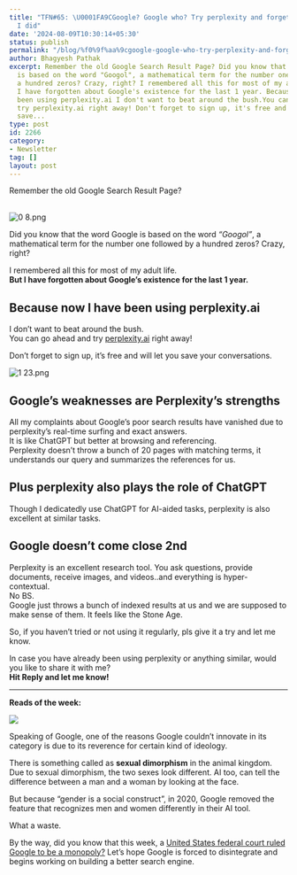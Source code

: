 ```yaml
---
title: "TFN#65: \U0001FA9CGoogle? Google who? Try perplexity and forget Google like
  I did"
date: '2024-08-09T10:30:14+05:30'
status: publish
permalink: "/blog/%f0%9f%aa%9cgoogle-google-who-try-perplexity-and-forget-google-like-i-did"
author: Bhagyesh Pathak
excerpt: Remember the old Google Search Result Page? Did you know that the word Google
  is based on the word "Googol", a mathematical term for the number one followed by
  a hundred zeros? Crazy, right? I remembered all this for most of my adult life.But
  I have forgotten about Google's existence for the last 1 year. Because now I have
  been using perplexity.ai I don't want to beat around the bush.You can go ahead and
  try perplexity.ai right away! Don't forget to sign up, it's free and will let you
  save...
type: post
id: 2266
category:
- Newsletter
tag: []
layout: post
---
```


Remember the old Google Search Result Page?  
​

![0 8.png](https://embed.filekitcdn.com/e/tkwVjiL2WnM6sb9P2ZThes/dZGLeNegsfvSBmUGnMzLbr)

Did you know that the word Google is based on the word *“Googol”*, a mathematical term for the number one followed by a hundred zeros? Crazy, right?

I remembered all this for most of my adult life.  
​**But I have forgotten about Google’s existence for the last 1 year.**

Because now I have been using perplexity.ai
-------------------------------------------

I don’t want to beat around the bush.  
You can go ahead and try [perplexity.ai](https://www.perplexity.ai/) right away!

Don’t forget to sign up, it’s free and will let you save your conversations.

![1 23.png](https://embed.filekitcdn.com/e/tkwVjiL2WnM6sb9P2ZThes/8HP8rgmhx2Xy1UkBNtMjWJ)

Google’s weaknesses are Perplexity’s strengths
----------------------------------------------

All my complaints about Google’s poor search results have vanished due to perplexity’s real-time surfing and exact answers.  
It is like ChatGPT but better at browsing and referencing.  
Perplexity doesn’t throw a bunch of 20 pages with matching terms, it understands our query and summarizes the references for us.

Plus perplexity also plays the role of ChatGPT
----------------------------------------------

Though I dedicatedly use ChatGPT for AI-aided tasks, perplexity is also excellent at similar tasks.

Google doesn’t come close 2nd
-----------------------------

Perplexity is an excellent research tool. You ask questions, provide documents, receive images, and videos..and everything is hyper-contextual.  
No BS.  
Google just throws a bunch of indexed results at us and we are supposed to make sense of them. It feels like the Stone Age.

So, if you haven’t tried or not using it regularly, pls give it a try and let me know.

In case you have already been using perplexity or anything similar, would you like to share it with me?  
​**Hit Reply and let me know!**

---

**Reads of the week:**

[![](https://embed.filekitcdn.com/e/tkwVjiL2WnM6sb9P2ZThes/rbtEdYW7FTyuwS4GmN4Fdo)](https://www.forbes.com/sites/beasleydavid/2020/02/20/google-removes-gender-descriptions-on-ai-tool/)

Speaking of Google, one of the reasons Google couldn’t innovate in its category is due to its reverence for certain kind of ideology.

There is something called as **sexual dimorphism** in the animal kingdom. Due to sexual dimorphism, the two sexes look different. AI too, can tell the difference between a man and a woman by looking at the face.

But because “gender is a social construct”, in 2020, Google removed the feature that recognizes men and women differently in their AI tool.

What a waste.

By the way, did you know that this week, a [United States federal court ruled Google to be a monopoly?](https://www.theverge.com/2024/8/5/24155520/judge-rules-on-us-doj-v-google-antitrust-search-suit) Let’s hope Google is forced to disintegrate and begins working on building a better search engine.